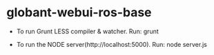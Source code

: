 globant-webui-ros-base
======================
- To run Grunt LESS compiler & watcher. Run: grunt

- To run the NODE server(http://localhost:5000). Run: node server.js